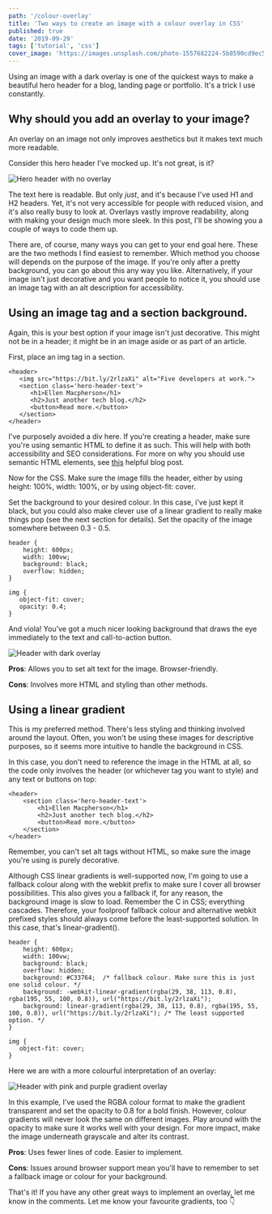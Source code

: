 ```yaml
---
path: '/colour-overlay'
title: 'Two ways to create an image with a colour overlay in CSS'
published: true
date: '2019-09-29'
tags: ['tutorial', 'css']
cover_image: 'https://images.unsplash.com/photo-1557682224-5b8590cd9ec5?ixlib=rb-1.2.1&ixid=eyJhcHBfaWQiOjEyMDd9&auto=format&fit=crop&w=1430&q=80'
---
```


Using an image with a dark overlay is one of the quickest ways to make a beautiful hero header for a blog, landing page or portfolio. It's a trick I use constantly.

## Why should you add an overlay to your image? 

An overlay on an image not only improves aesthetics but it makes text much more readable. 

Consider this hero header I've mocked up. It's not great, is it? 

![Hero header with no overlay](https://cdn.hashnode.com/res/hashnode/image/upload/v1569769452143/oSJ6c7P-b.jpeg)

The text here is readable. But only *just*, and it's because I've used H1 and H2 headers. Yet, it's not very accessible for people with reduced vision, and it's also really busy to look at. Overlays vastly improve readability, along with making your design much more sleek. In this post, I'll be showing you a couple of ways to code them up.

There are, of course, many ways you can get to your end goal here. These are the two methods I find easiest to remember. Which method you choose will depends on the purpose of the image. If you're only after a pretty background, you can go about this any way you like. Alternatively, if your image isn't just decorative and you want people to notice it, you should use an image tag with an alt description for accessibility.

## Using an image tag and a section background. 

Again, this is your best option if your image isn't just decorative. This might not be in a header; it might be in an image aside or as part of an article. 

First, place an img tag in a section.

```
<header>
   <img src="https://bit.ly/2rlzaXi" alt="Five developers at work.">
   <section class='hero-header-text'>
      <h1>Ellen Macpherson</h1>
      <h2>Just another tech blog.</h2>
      <button>Read more.</button>
   </section>
</header>
```

I've purposely avoided a div here. If you're creating a header, make sure you're using semantic HTML to define it as such. This will help with both accessibility and SEO considerations. For more on why you should use semantic HTML elements, see [this](https://medium.com/adalab/the-importance-of-semantic-html-78e74fb75ff0) helpful blog post.

Now for the CSS. Make sure the image fills the header, either by using height: 100%, width: 100%, or by using object-fit: cover.

Set the background to your desired colour. In this case, i've just kept it black, but you could also make clever use of a linear gradient to really make things pop (see the next section for details). Set the opacity of the image somewhere between 0.3 - 0.5.

```
header {
    height: 600px;
    width: 100vw;
    background: black;
    overflow: hidden;
}

img {
   object-fit: cover;
   opacity: 0.4;
}
```

And viola! You've got a much nicer looking background that draws the eye immediately to the text and call-to-action button.

![Header with dark overlay](https://thepracticaldev.s3.amazonaws.com/i/oo0f7prdvysx8pmytc3g.png)


**Pros**: Allows you to set alt text for the image. Browser-friendly.

**Cons**: Involves more HTML and styling than other methods.

## Using a linear gradient

This is my preferred method. There's less styling and thinking involved around the layout. Often, you won't be using these images for descriptive purposes, so it seems more intuitive to handle the background in CSS. 

In this case, you don't need to reference the image in the HTML at all, so the code only involves the header (or whichever tag you want to style) and any text or buttons on top: 

```
<header>
    <section class='hero-header-text'>
        <h1>Ellen Macpherson</h1>
        <h2>Just another tech blog.</h2>
        <button>Read more.</button>
    </section>
</header>
```

Remember, you can't set alt tags without HTML, so make sure the image you're using is purely decorative. 

Although CSS linear gradients is well-supported now, I'm going to use a fallback colour along with the webkit prefix to make sure I cover all browser possibilities. This also gives you a fallback if, for any reason, the background image is slow to load. Remember the C in CSS; everything cascades. Therefore, your foolproof fallback colour and alternative webkit prefixed styles should always come before the least-supported solution. In this case, that's linear-gradient().

```
header {
    height: 600px;
    width: 100vw;
    background: black;
    overflow: hidden;
    background: #C33764;  /* fallback colour. Make sure this is just one solid colour. */
    background: -webkit-linear-gradient(rgba(29, 38, 113, 0.8), rgba(195, 55, 100, 0.8)), url("https://bit.ly/2rlzaXi");
    background: linear-gradient(rgba(29, 38, 113, 0.8), rgba(195, 55, 100, 0.8)), url("https://bit.ly/2rlzaXi"); /* The least supported option. */
}

img {
   object-fit: cover;
}

```

Here we are with a more colourful interpretation of an overlay:

![Header with pink and purple gradient overlay](https://thepracticaldev.s3.amazonaws.com/i/9r338f11rjy94eou7e6u.png)

In this example, I've used the RGBA colour format to make the gradient transparent and set the opacity to 0.8 for a bold finish. However, colour gradients will never look the same on different images. Play around with the opacity to make sure it works well with your design. For more impact, make the image underneath grayscale and alter its contrast.

**Pros**: Uses fewer lines of code. Easier to implement.

**Cons**: Issues around browser support mean you'll have to remember to set a fallback image or colour for your background. 

That's it! If you have any other great ways to implement an overlay, let me know in the comments. Let me know your favourite gradients, too 👇
